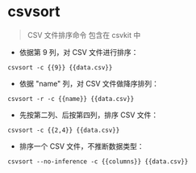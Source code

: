 # csvsort

> CSV 文件排序命令
> 包含在 csvkit 中

- 依据第 9 列，对 CSV 文件进行排序：

`csvsort -c {{9}} {{data.csv}}`

- 依据  "name" 列，对 CSV 文件做降序排列：

`csvsort -r -c {{name}} {{data.csv}}`

- 先按第二列、后按第四列，排序 CSV 文件：

`csvsort -c {{2,4}} {{data.csv}}`

- 排序一个 CSV 文件，不推断数据类型：

`csvsort --no-inference -c {{columns}} {{data.csv}}`

[#]: contributors: ([东先生])